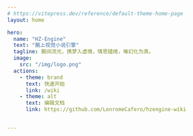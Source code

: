 ```yaml
---
# https://vitepress.dev/reference/default-theme-home-page
layout: home

hero:
  name: "HZ-Engine"
  text: "腕上视觉小说引擎"
  tagline: 腕间流光，携梦入虚境，情思缱绻，唯幻化为真。
  image:
    src: "/img/logo.png"
  actions:
    - theme: brand
      text: 快速开始
      link: /wiki
    - theme: alt
      text: 编辑文档
      link: https://github.com/LenromeCafero/hzengine-wiki


---
```

